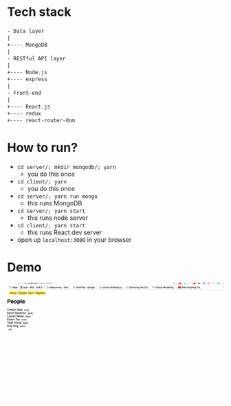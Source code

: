 # Tech stack

    - Data layer
    |
    +---- MongoDB
    |
    - RESTful API layer
    |
    +---- Node.js
    +---- express
    |
    - Front-end
    |
    +---- React.js
    +---- redux
    +---- react-router-dom

# How to run?
- `cd server/; mkdir mongodb/; yarn`
    - you do this once
- `cd client/; yarn`
    - you do this once
- `cd server/; yarn run mongo`
    - this runs MongoDB
- `cd server/; yarn start`
    - this runs node server
- `cd client/; yarn start`
    - this runs React dev server
- open up `localhost:3000` in your browser

# Demo

![](./demo.gif)
